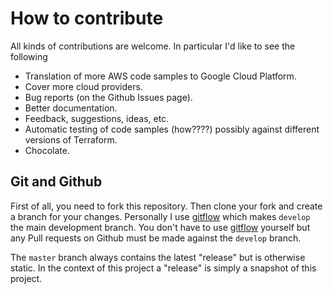 How to contribute
=================

All kinds of contributions are welcome. In particular I'd like to see the following

* Translation of more AWS code samples to Google Cloud Platform.
* Cover more cloud providers.
* Bug reports (on the Github Issues page).
* Better documentation.
* Feedback, suggestions, ideas, etc.
* Automatic testing of code samples (how????) possibly against different
  versions of Terraform.
* Chocolate.

Git and Github
--------------

First of all, you need to fork this repository. Then
clone your fork and create a branch for your changes. Personally
I use [gitflow](https://github.com/nvie/gitflow) which makes
`develop` the main development branch. You don't have to use
[gitflow](https://github.com/nvie/gitflow) yourself but any
Pull requests on Github must be made against the `develop` branch.

The `master` branch always contains the latest "release" but is
otherwise static. In the context of this project a "release"
is simply a snapshot of this project.
